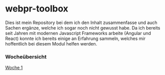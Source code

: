 # webpr-toolbox

Dies ist mein Repository bei dem ich den Inhalt zusammenfasse und auch Sachen ergänze, welche ich sogar noch nicht gewusst habe.
Da ich bereits seit Jahren mit modernen Javascript Frameworks arbeite (Angular und React) konnte ich bereits einige an Erfahrung sammeln, welches mir hoffentlich bei diesem Modul helfen werden.

### Wocheübersicht

[Woche 1](./week1/week1.md)
